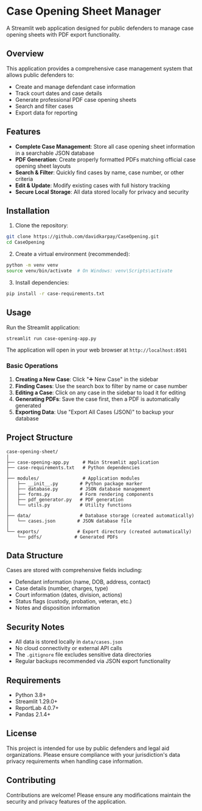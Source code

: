 # Case Opening Sheet Manager

A Streamlit web application designed for public defenders to manage case opening sheets with PDF export functionality.

## Overview

This application provides a comprehensive case management system that allows public defenders to:
- Create and manage defendant case information
- Track court dates and case details
- Generate professional PDF case opening sheets
- Search and filter cases
- Export data for reporting

## Features

- **Complete Case Management**: Store all case opening sheet information in a searchable JSON database
- **PDF Generation**: Create properly formatted PDFs matching official case opening sheet layouts
- **Search & Filter**: Quickly find cases by name, case number, or other criteria
- **Edit & Update**: Modify existing cases with full history tracking
- **Secure Local Storage**: All data stored locally for privacy and security

## Installation

1. Clone the repository:
```bash
git clone https://github.com/davidkarpay/CaseOpening.git
cd CaseOpening
```

2. Create a virtual environment (recommended):
```bash
python -m venv venv
source venv/bin/activate  # On Windows: venv\Scripts\activate
```

3. Install dependencies:
```bash
pip install -r case-requirements.txt
```

## Usage

Run the Streamlit application:
```bash
streamlit run case-opening-app.py
```

The application will open in your web browser at `http://localhost:8501`

### Basic Operations

1. **Creating a New Case**: Click "➕ New Case" in the sidebar
2. **Finding Cases**: Use the search box to filter by name or case number
3. **Editing a Case**: Click on any case in the sidebar to load it for editing
4. **Generating PDFs**: Save the case first, then a PDF is automatically generated
5. **Exporting Data**: Use "Export All Cases (JSON)" to backup your database

## Project Structure

```
case-opening-sheet/
│
├── case-opening-app.py     # Main Streamlit application
├── case-requirements.txt   # Python dependencies
│
├── modules/                # Application modules
│   ├── __init__.py        # Python package marker
│   ├── database.py        # JSON database management
│   ├── forms.py           # Form rendering components
│   ├── pdf_generator.py   # PDF generation
│   └── utils.py           # Utility functions
│
├── data/                  # Database storage (created automatically)
│   └── cases.json        # JSON database file
│
└── exports/              # Export directory (created automatically)
    └── pdfs/            # Generated PDFs
```

## Data Structure

Cases are stored with comprehensive fields including:
- Defendant information (name, DOB, address, contact)
- Case details (number, charges, type)
- Court information (dates, division, actions)
- Status flags (custody, probation, veteran, etc.)
- Notes and disposition information

## Security Notes

- All data is stored locally in `data/cases.json`
- No cloud connectivity or external API calls
- The `.gitignore` file excludes sensitive data directories
- Regular backups recommended via JSON export functionality

## Requirements

- Python 3.8+
- Streamlit 1.29.0+
- ReportLab 4.0.7+
- Pandas 2.1.4+

## License

This project is intended for use by public defenders and legal aid organizations. Please ensure compliance with your jurisdiction's data privacy requirements when handling case information.

## Contributing

Contributions are welcome! Please ensure any modifications maintain the security and privacy features of the application.